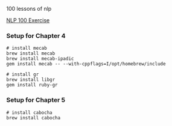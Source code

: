 100 lessons of nlp

[NLP 100 Exercise](https://nlp100.github.io/en/)


### Setup for Chapter 4

```
# install mecab
brew install mecab
brew install mecab-ipadic
gem install mecab -- --with-cppflags=I/opt/homebrew/include

# install gr
brew install libgr
gem install ruby-gr
```


### Setup for Chapter 5

```
# install cabocha
brew install cabocha
```
